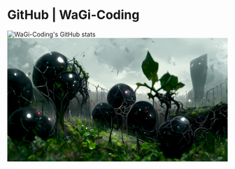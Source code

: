 # GitHub | WaGi-Coding
![WaGi-Coding's GitHub stats](https://github-readme-stats.vercel.app/api?username=WaGi-Coding&show_icons=true&theme=dark)
![Header](./giantblackberries.png)
